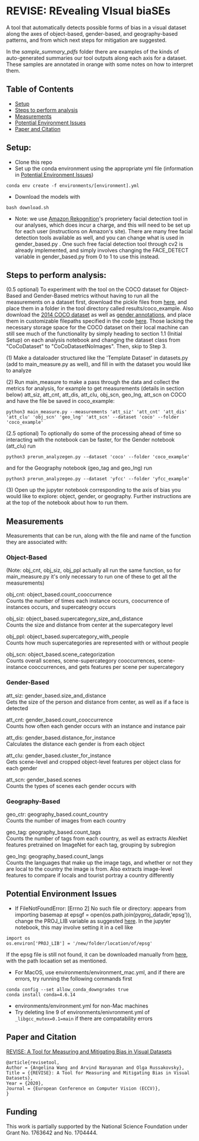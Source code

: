 # REVISE: REvealing VIsual biaSEs
A tool that automatically detects possible forms of bias in a visual dataset along the axes of object-based, gender-based, and geography-based patterns, and from which next steps for mitigation are suggested. 

In the *sample_summary_pdfs* folder there are examples of the kinds of auto-generated summaries our tool outputs along each axis for a dataset. These samples are annotated in orange with some notes on how to interpret them.

## Table of Contents

* [Setup](https://github.com/princetonvisualai/revise-tool#setup)
* [Steps to perform analysis](https://github.com/princetonvisualai/revise-tool#steps-to-perform-analysis)
* [Measurements](https://github.com/princetonvisualai/revise-tool#measurements)
* [Potential Environment Issues](https://github.com/princetonvisualai/revise-tool#potential-environment-issues)
* [Paper and Citation](https://github.com/princetonvisualai/revise-tool#paper-and-citation)

## Setup:
- Clone this repo
- Set up the conda environment using the appropriate yml file (information in [Potential Environment Issues](https://github.com/princetonvisualai/revise-tool#potential-environment-issues))
```
conda env create -f environments/[environment].yml
```
- Download the models with
```
bash download.sh
```

- Note: we use [Amazon Rekognition](https://aws.amazon.com/rekognition/)'s proprietery facial detection tool in our analyses, which does incur a charge, and this will need to be set up for each user (instructions on Amazon's site). There are many free facial detection tools available as well, and you can change what is used in gender_based.py . One such free facial detection tool through cv2 is already implemented, and simply involves changing the FACE_DETECT variable in gender_based.py from 0 to 1 to use this instead.

## Steps to perform analysis:
(0.5 optional) To experiment with the tool on the COCO dataset for Object-Based and Gender-Based metrics without having to run all the measurements on a dataset first, download the pickle files from [here](https://drive.google.com/drive/folders/1cGUr2ruV7IRl4h8EGtCjRCsg8wtPVu5P?usp=sharing), and place them in a folder in the tool directory called results/coco_example. Also download the [2014 COCO dataset](https://cocodataset.org/#download) as well as [gender annotations](https://github.com/uclanlp/reducingbias/tree/master/data/COCO), and place them in customizable filepaths specified in the code [here](https://github.com/princetonvisualai/revise-tool/blob/master/datasets.py#L383). Those lacking the necessary storage space for the COCO dataset on their local machine can still see much of the functionality by simply heading to section 1.1 (Initial Setup) on each analysis notebook and changing the dataset class from "CoCoDataset" to "CoCoDatasetNoImages". Then, skip to Step 3.

(1) Make a dataloader structured like the 'Template Dataset' in datasets.py (add to main_measure.py as well), and fill in with the dataset you would like to analyze

(2) Run main_measure to make a pass through the data and collect the metrics for analysis, for example to get measurements (details in section below) att_siz, att_cnt, att_dis, att_clu, obj_scn, geo_lng, att_scn on COCO and have the file be saved in coco_example:
```
python3 main_measure.py --measurements 'att_siz' 'att_cnt' 'att_dis' 'att_clu' 'obj_scn' 'geo_lng' 'att_scn' --dataset 'coco' --folder 'coco_example'
```

(2.5 optional) 
To optionally do some of the processing ahead of time so interacting with the notebook can be faster, for the Gender notebook (att_clu) run
```
python3 prerun_analyzegen.py --dataset 'coco' --folder 'coco_example'
```
and for the Geography notebook (geo_tag and geo_lng) run
```
python3 prerun_analyzegeo.py --dataset 'yfcc' --folder 'yfcc_example'
```

(3) Open up the jupyter notebook corresponding to the axis of bias you would like to explore: object, gender, or geography. Further instructions are at the top of the notebook about how to run them.

## Measurements
Measurements that can be run, along with the file and name of the function they are associated with:

### Object-Based
(Note: obj_cnt, obj_siz, obj_ppl actually all run the same function, so for main_measure.py it's only necessary to run one of these to get all the measurements)

obj_cnt: object_based.count_cooccurrence\
Counts the number of times each instance occurs, coocurrence of instances occurs, and supercateogry occurs

obj_siz: object_based.supercategory_size_and_distance\
Counts the size and distance from center at the supercategory level

obj_ppl: object_based.supercategory_with_people\
Counts how much supercategories are represented with or without people

obj_scn: object_based.scene_categorization\
Counts overall scenes, scene-supercategory cooccurrences, scene-instance cooccurrences, and gets features per scene per supercategory

### Gender-Based

att_siz: gender_based.size_and_distance\
Gets the size of the person and distance from center, as well as if a face is detected

att_cnt: gender_based.count_cooccurrence\
Counts how often each gender occurs with an instance and instance pair

att_dis: gender_based.distance_for_instance\
Calculates the distance each gender is from each object

att_clu: gender_based.cluster_for_instance\
Gets scene-level and cropped object-level features per object class for each gender

att_scn: gender_based.scenes\
Counts the types of scenes each gender occurs with

### Geography-Based

geo_ctr: geography_based.count_country\
Counts the number of images from each country

geo_tag: geography_based.count_tags\
Counts the number of tags from each country, as well as extracts AlexNet features pretrained on ImageNet for each tag, grouping by subregion

geo_lng: geography_based.count_langs\
Counts the languages that make up the image tags, and whether or not they are local to the country the image is from. Also extracts image-level features to compare if locals and tourist portray a country differently

## Potential Environment Issues
- If FileNotFoundError: [Errno 2] No such file or directory: appears from importing basemap at epsgf = open(os.path.join(pyproj_datadir,'epsg')), change the PROJ_LIB variable as suggested [here](https://stackoverflow.com/questions/58683341/basemap-wont-import-because-epsg-file-or-directory-cant-be-found-macos-ana).
In the jupyter notebook, this may involve setting it in a cell like
```
import os
os.environ['PROJ_LIB'] = '/new/folder/location/of/epsg'
```
If the epsg file is still not found, it can be downloaded manually from [here](https://raw.githubusercontent.com/matplotlib/basemap/master/lib/mpl_toolkits/basemap_data/epsg), with the path locaation set as mentioned.
- For MacOS, use environments/environment_mac.yml, and if there are errors, try running the following commands first
```
conda config --set allow_conda_downgrades true
conda install conda=4.6.14
```
- environments/environment.yml for non-Mac machines 
- Try deleting line 9 of environments/enivronment.yml of ```_libgcc_mutex=0.1=main``` if there are compatability errors

## Paper and Citation
[REVISE: A Tool for Measuring and Mitigating Bias in Visual Datasets](https://arxiv.org/abs/2004.07999)

```
@article{revisetool,
Author = {Angelina Wang and Arvind Narayanan and Olga Russakovsky},
Title = {{REVISE}: A Tool for Measuring and Mitigating Bias in Visual Datasets},
Year = {2020},
Journal = {European Conference on Computer Vision (ECCV)},
}
```

## Funding
This work is partially supported by the National Science Foundation under Grant No.
1763642 and No. 1704444.
